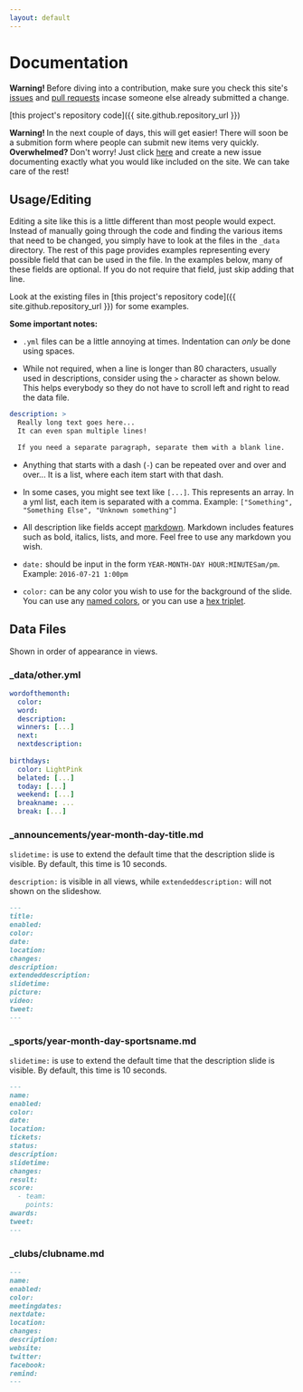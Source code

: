 ```yaml
---
layout: default
---
```


# Documentation

<div class="alert alert-warning" role="alert">
  <strong>Warning! </strong> Before diving into a contribution, make sure you check this site's 
  <a href="{{ site.github.issues_url }}">issues</a> and <a href="{{ site.github.repository_url }}/pulls">pull requests</a>
  incase someone else already submitted a change.
</div>

[this project's repository code]({{ site.github.repository_url }}) 

<div class="alert alert-warning" role="alert">
  <strong>Warning! </strong> In the next couple of days, this will get easier! There will soon be a submition form where people can submit new items very quickly.  
</div>

<div class="alert alert-info" role="alert">
  <strong>Overwhelmed? </strong> Don't worry! Just click <a href="{{ site.github.issues_url }}">here</a>
  and create a new issue documenting exactly what you would like included on the site. 
  We can take care of the rest!
</div>

## Usage/Editing

Editing a site like this is a little different than most people would expect.
Instead of manually going through the code and finding the various items that 
need to be changed, you simply have to look at the files in the `_data` 
directory. The rest of this page provides examples representing every possible 
field that can be used in the file. In the examples below, many of these fields 
are optional. If you do not require that field, just skip adding that line.

Look at the existing files in [this project's repository code]({{ site.github.repository_url }}) 
for some examples. 

**Some important notes:** 

* `.yml` files can be a little annoying at times. Indentation can _only_ be done 
using spaces. 

* While not required, when a line is longer than 80 characters, 
usually used in descriptions, consider using the `>` character as shown below.
This helps everybody so they do not have to scroll left and right to read the 
data file.

```yml
description: >
  Really long text goes here...
  It can even span multiple lines!

  If you need a separate paragraph, separate them with a blank line.
```

* Anything that starts with a dash (`-`) can be repeated over and over and over...
It is a list, where each item start with that dash.

* In some cases, you might see text like `[...]`. This represents an array. 
In a yml list, each item is separated with a comma. 
Example: `["Something", "Something Else", "Unknown something"]`

* All description like fields accept 
[markdown](https://help.github.com/articles/basic-writing-and-formatting-syntax/).
Markdown includes features such as bold, italics, lists, and more. Feel free to 
use any markdown you wish.

* `date:` should be input in the form `YEAR-MONTH-DAY HOUR:MINUTESam/pm`. 
Example: `2016-07-21 1:00pm` 

* `color:` can be any color you wish to use for the background of the slide. 
You can use any [named colors](https://en.wikipedia.org/wiki/Web_colors#X11_color_names),
or you can use a [hex triplet](https://en.wikipedia.org/wiki/Web_colors#Hex_triplet).


## Data Files

Shown in order of appearance in views.

### _data/other.yml

```yml
wordofthemonth: 
  color:
  word: 
  description: 
  winners: [...]
  next: 
  nextdescription: 
  
birthdays:
  color: LightPink
  belated: [...]
  today: [...]
  weekend: [...]
  breakname: ...
  break: [...]
```

### _announcements/year-month-day-title.md

`slidetime:` is use to extend the default time that the description slide 
is visible. By default, this time is 10 seconds.

`description:` is visible in all views, while `extendeddescription:` will not 
shown on the slideshow. 

```md
---
title: 
enabled: 
color: 
date: 
location: 
changes: 
description: 
extendeddescription: 
slidetime: 
picture: 
video: 
tweet: 
---
```

### _sports/year-month-day-sportsname.md

`slidetime:` is use to extend the default time that the description slide is 
visible. By default, this time is 10 seconds.

```md
---
name: 
enabled: 
color: 
date: 
location: 
tickets: 
status: 
description: 
slidetime: 
changes: 
result: 
score:
  - team: 
    points: 
awards: 
tweet: 
---
```

### _clubs/clubname.md

```md
---
name: 
enabled:
color:
meetingdates: 
nextdate: 
location: 
changes: 
description: 
website:
twitter:
facebook:
remind:
---
```
